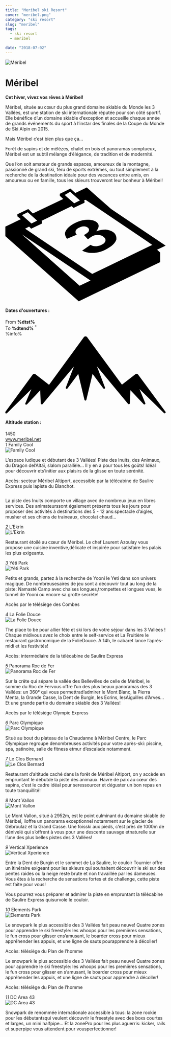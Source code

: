 ```yaml
---
title: "Meribel ski Resort"
cover: "meribel.png"
category: "ski resort"
slug: "meribel"
tags:
  - ski resort
  - meribel

date: "2018-07-02"
---
```


<div class="edito-wrapper station"><div class="banner-station">
   <div class="banner-station-logo">
  <img src="assets/resortfiles/meribel.png"
  alt="Méribel">
   </div></div><h1 class="main-title-1 h-margin-bottom-0">Méribel</h1>
<div class="rich-text">
   <p><strong>Cet hiver, vivez vos rêves à Méribel!</strong></p>

   <p>Méribel, située au cœur du plus grand domaine skiable du Monde les 3 Vallées, est une station de ski
  internationale réputée pour son côté sportif. Elle bénéfice d’un domaine skiable d’exception et accueille
  chaque année de grands événements du sport à l’instar des finales de la Coupe du Monde de Ski Alpin en
  2015.</p>

   <p>Mais Méribel c’est bien plus que ça…</p>

   <p>Forêt de sapins et de mélèzes, chalet en bois et panoramas somptueux, Méribel est un subtil mélange
  d’élégance, de tradition et de modernité.</p>

   <p>Que l’on soit amateur de grands espaces, amoureux de la montagne, passionné de grand ski, féru de sports extrêmes, ou tout simplement à la recherche de la destination idéale pour des vacances entre amis, en amoureux ou en famille, tous les skieurs trouveront leur bonheur à Méribel!</p></div>
<div class="grid center">
   <div class="col-6">
  <i class="icon icon-date icon-55">
 <svg xmlns="http://www.w3.org/2000/svg" viewBox="0 0 55.9 39.6">
<path d="M37.6 15.5c-.7-.5-1.6-.8-2.6-.9-1.1 0-2.2.2-3.3.6 1.1-1.4 1.1-2.4.1-3.2-.7-.5-1.7-.8-3.1-.8-1.6 0-3.3.5-4.9 1.4-.9.5-1.7 1.1-2.2 1.7-.5.6-.8 1.2-.8 1.7s.2 1.1.7 1.8l3.4-1.4c-.4-.4-.5-.8-.4-1.3.1-.4.5-.8 1.1-1.1.6-.3 1.1-.5 1.7-.5.6 0 1 .1 1.4.4.4.3.6.7.4 1.2-.2.5-.8.9-1.7 1.4l1.4 1.5c.5-.4.9-.7 1.4-1 .6-.4 1.3-.5 2.1-.5s1.4.2 1.9.6c.6.4.8.9.7 1.4-.1.5-.5 1-1.2 1.3-.6.4-1.3.5-2 .6-.7 0-1.4-.1-2-.5l-2.9 2c1.1.6 2.5.9 4.1.8 1.6-.1 3.2-.6 4.7-1.5 1.6-.9 2.7-1.9 3.1-3.1.1-.9-.1-1.9-1.1-2.6z"></path>
<path d="M52.9 21.6l3-1.4-19-12.7L28.4 0l-4 1.9L22.7.4 19 2.2v.7L20.2 4 9.6 9 8 7.5 4.2 9.3v.7l1.2 1L0 13.6v3.3l25.6 22.6L54 25.9v-3.3l-1.1-1zM22.6 1.5l.9.8L26 4.5l-2 1-2.4-2.1-.9-.8 1.9-1.1zM7.8 8.6l.9.8 2.4 2.1-2 1-2.4-2.1-.9-.8 2-1zm18.1 25.5L5.8 16.3l23.9 16-3.8 1.8zM51.1 20L30.3 30 6.9 14.3l1.4-.7.7.7 3.8-1.8v-.7l-.2-.2 10.5-5.1.7.6 3.8-1.8v-.7l-.2-.2.6-.1 21.6 14.5 1.7 1.2h-.2z"></path>
 </svg>
  </i>
  <h4 class="main-title-3 h-uppercase center h-fz-16">Dates d'ouvertures :</h4>
   <div class="opening-dates">
                     From <strong>%dtst%</strong> <br/>
                     To <strong>%dtend%</strong> <sup className="blue">*</sup>
     </div>
     %info%
     </div>
   <div class="col-6">
  <i class="icon icon-mountain icon-55">
 <svg xmlns="http://www.w3.org/2000/svg" viewBox="0 0 85.1 40.7">
<path d="M23.2 25.6L41.7.4c.2-.3.5-.4.9-.4.3 0 .6.1.8.4l18.5 25.1L69 20c.2-.2.5-.3.8-.2.3 0 .5.2.7.4L85 39.8c.2.2.1.5-.1.7-.2.2-.5.2-.7 0l-13-12.7 3.1 7.5c.1.2 0 .5-.2.6-.2.1-.5.1-.7-.1l-7-7.4-.3 6.9c0 .2-.1.4-.4.5-.2.1-.4 0-.6-.2L48.6 15.8 52.9 27c.1.2 0 .5-.2.6-.2.1-.5.1-.7-.1l-5.7-7.7L43 33.5c-.1.2-.3.4-.5.4s-.4-.2-.5-.4l-3.3-13.7-5.7 7.7c-.2.2-.4.3-.7.1-.2-.1-.3-.4-.2-.6l4.3-11.1-16.6 19.8c-.1.2-.4.2-.6.2-.2-.1-.3-.2-.4-.5l-.3-6.9-7 7.4c-.2.2-.5.2-.7.1-.2-.1-.3-.4-.2-.6l3.2-7.5-13 12.7c-.2.2-.5.2-.7 0-.2-.2-.2-.5-.1-.7l14.5-19.7c.2-.2.4-.4.7-.4.3 0 .6 0 .8.2l7.2 5.6z"></path>
 </svg>
  </i>
  <h4 class="main-title-3 h-uppercase center h-fz-16">Altitude station :</h4>
  1450
   </div></div>
<a rel="nofollow" href="http://www.meribel.net/" class="btn btn-blue" target="_blank">www.meribel.net</a>
<div class="poi-anchor-title" id="marker_10">
   <em>1</em> Family Cool</div>
<div class="o-actu fullWidth">
   <div class="grid-noGutter-equalHeight_sm-1">
  <div class="col">
 <img src="assets/resortfiles/meribel-familycool.jpg"
 alt="Family Cool">
  </div>
  <div class="col">
 <div class="pl2 rich-text">
<p>L’espace ludique et débutant des 3 Vallées! Piste des Inuits, des Animaux, du Dragon del’Altaï, slalom parallèle… Il y en a pour tous les goûts! Idéal pour découvrir ets’initier aux plaisirs de la glisse en toute sérénité.</p>

<p>Accès: secteur Méribel Altiport, accessible par la télécabine de Saulire Express puis lapiste du Blanchot.</p>
 </div>
  </div>
   </div></div>
<div class="o-actu fullWidth">
   <div class="grid-noGutter-equalHeight-reverse_sm-1">
  <div class="col">
 <img src="assets/resortfiles/meribel-lesinuits.jpg"
 alt="">
  </div>
  <div class="col">
 <div class="pl2 rich-text">
<p>La piste des Inuits comporte un village avec de nombreux jeux en libres services. Des animateurssont également présents tous les jours pour proposer des activités à destinations des 5 - 12 ans:spectacle d’aigles, musher et ses chiens de traineaux, chocolat chaud…</p>
 </div>
  </div>
   </div></div><div class="poi-anchor-title" id="marker_19">
   <em>2</em> L’Ekrin</div>
<div class="o-actu fullWidth">
   <div class="grid-noGutter-equalHeight_sm-1">
  <div class="col">
 <img src="assets/resortfiles/meribel-lekrin.jpg"
 alt="L’Ekrin">
  </div>
  <div class="col">
 <div class="pl2 rich-text">
<p>Restaurant étoilé au cœur de Méribel. Le chef Laurent Azoulay vous propose une cuisine inventive,délicate et inspirée pour satisfaire les palais les plus exigeants.</p>
 </div>
  </div>
   </div></div>
<div class="poi-anchor-title" id="marker_20">
   <em>3</em> Yéti Park</div>
<div class="o-actu fullWidth">
   <div class="grid-noGutter-equalHeight_sm-1">
  <div class="col">
 <img src="assets/resortfiles/meribel-yp.jpg"
 alt="Yéti Park">
  </div>
  <div class="col">
 <div class="pl2 rich-text">
<p>Petits et grands, partez à la recherche de Yooni le Yeti dans son univers magique. De nombreusesaires de jeu sont à découvrir tout au long de la piste: Namasté Camp avec chaises longues,trompettes et longues vues, le tunnel de Yooni ou encore sa grotte secrète!</p>

<p>Accès par le télésiège des Combes</p>
 </div>
  </div>
   </div></div>
<div class="poi-anchor-title" id="marker_21">
   <em>4</em> La Folie Douce</div>
<div class="o-actu fullWidth">
   <div class="grid-noGutter-equalHeight_sm-1">
  <div class="col">
 <img src="assets/resortfiles/meribel-fd.jpg"
 alt="La Folie Douce">
  </div>
  <div class="col">
 <div class="pl2 rich-text">
<p>The place to be pour allier fête et ski lors de votre séjour dans les 3 Vallées ! Chaque midivous avez le choix entre le self-service et La Fruitière le restaurant gastronomique de la FolieDouce. A 14h, le cabaret lance l’après-midi et les festivités!</p>

<p>Accès: intermédiaire de la télécabine de Saulire Express</p>
 </div>
  </div>
   </div></div>
<div class="poi-anchor-title" id="marker_22">
   <em>5</em> Panorama Roc de Fer</div>
<div class="o-actu fullWidth">
   <div class="grid-noGutter-equalHeight_sm-1">
  <div class="col">
 <img src="assets/resortfiles/meribel-roc.jpg"
 alt="Panorama Roc de Fer">
  </div>
  <div class="col">
 <div class="pl2 rich-text">
<p>Sur la crête qui sépare la vallée des Bellevilles de celle de Méribel, le somme du Roc de Fervous offre l’un des plus beaux panoramas des 3 Vallées: un 360° qui vous permettrad’admirer le Mont Blanc, la Pierra Menta, la Grande Casse, la Dent de Burgin, les Ecrins, lesAiguilles d’Arves… Et une grande partie du domaine skiable des 3 Vallées!</p>

<p>Accès par le télésiège Olympic Express</p>
 </div>
  </div>
   </div></div>
<div class="poi-anchor-title" id="marker_23">
   <em>6</em> Parc Olympique</div>
<div class="o-actu fullWidth">
   <div class="grid-noGutter-equalHeight_sm-1">
  <div class="col">
 <img src="assets/resortfiles/meribel-parco.jpg"
 alt="Parc Olympique">
  </div>
  <div class="col">
 <div class="pl2 rich-text">
<p>Situé au bout du plateau de la Chaudanne à Méribel Centre, le Parc Olympique regroupe denombreuses activités pour votre après-ski: piscine, spa, patinoire, salle de fitness etmur d’escalade notamment.</p>
 </div>
  </div>
   </div></div>
<div class="poi-anchor-title" id="marker_24">
   <em>7</em> Le Clos Bernard</div>
<div class="o-actu fullWidth">
   <div class="grid-noGutter-equalHeight_sm-1">
  <div class="col">
 <img src="assets/resortfiles/meribel-cb.jpg"
 alt="Le Clos Bernard">
  </div>
  <div class="col">
 <div class="pl2 rich-text">
<p>Restaurant d’altitude caché dans la forêt de Méribel Altiport, on y accède en empruntant le débutde la piste des animaux. Havre de paix au cœur des sapins, c’est le cadre idéal pour seressourcer et déguster un bon repas en toute tranquillité!</p>
 </div>
  </div>
   </div></div>
<div class="poi-anchor-title" id="marker_25">
   <em>8</em> Mont Vallon</div>
<div class="o-actu fullWidth">
   <div class="grid-noGutter-equalHeight_sm-1">
  <div class="col">
 <img src="assets/resortfiles/meribel-mv.jpg"
 alt="Mont Vallon">
  </div>
  <div class="col">
 <div class="pl2 rich-text">
<p>Le Mont Vallon, situé à 2952m, est le point culminant du domaine skiable de Méribel, iloffre un panorama exceptionnel notamment sur le glacier de Gébroulaz et la Grand Casse. Une foisski aux pieds, c’est près de 1000m de dénivelé qui s’offrent à vous pour une descente sauvage etnaturelle sur l’une des plus belles pistes des 3 Vallées!</p>
 </div>
  </div>
   </div></div>
<div class="poi-anchor-title" id="marker_26">
   <em>9</em> Vertical Xperience</div>
<div class="o-actu fullWidth">
   <div class="grid-noGutter-equalHeight_sm-1">
  <div class="col">
 <img src="assets/resortfiles/meribel-db.jpg"
 alt="Vertical Xperience">
  </div>
  <div class="col">
 <div class="pl2 rich-text">
<p>Entre la Dent de Burgin et le sommet de La Saulire, le couloir Tournier offre un itinéraire exigeant pour les skieurs qui souhaitent découvrir le ski sur des pentes raides où la neige reste brute et non travaillée par les dameuses. Vous êtes à la recherche de sensations fortes et de challenge, cette piste est faite pour vous!</p>
<p>Vous pourrez vous préparer et admirer la piste en empruntant la télécabine de Saulire Express quisurvole le couloir.</p>
 </div>
  </div>
   </div></div>
<div class="poi-anchor-title" id="marker_27">
   <em>10</em> Elements Park</div>
<div class="o-actu fullWidth">
   <div class="grid-noGutter-equalHeight_sm-1">
  <div class="col">
 <img src="assets/resortfiles/meribel-ep.jpg"
 alt="Elements Park">
  </div>
  <div class="col">
 <div class="pl2 rich-text">
<p>Le snowpark le plus accessible des 3 Vallées fait peau neuve! Quatre zones pour apprendre le ski freestyle: les whoops pour les premières sensations, le fun cross pour glisser ens’amusant, le boarder cross pour mieux appréhender les appuis, et une ligne de sauts pourapprendre à décoller!</p>

<p>Accès: télésiège du Plan de l’homme</p>
 </div>
  </div>
   </div></div>
<div class="rich-text">
   <p>Le snowpark le plus accessible des 3 Vallées fait peau neuve! Quatre zones pour apprendre le ski
  freestyle: les whoops pour les premières sensations, le fun cross pour glisser en s’amusant, le
  boarder cross pour mieux appréhender les appuis, et une ligne de sauts pour apprendre à décoller!</p>

   <p>Accès: télésiège du Plan de l’homme</p></div><div class="poi-anchor-title" id="marker_28">
   <em>11</em> DC Area 43</div>
<div class="o-actu fullWidth">
   <div class="grid-noGutter-equalHeight_sm-1">
  <div class="col">
 <img src="assets/resortfiles/meribel-da.jpg"
 alt="DC Area 43">
  </div>
  <div class="col">
 <div class="pl2 rich-text">
<p>Snowpark de renommée internationale accessible à tous: la zone rookie pour les débutantsqui veulent découvrir le freestyle avec des boxs courtes et larges, un mini halfpipe… Et la zonePro pour les plus aguerris: kicker, rails et superpipe vous attendent pour vousperfectionner!</p>
 </div>
  </div>
   </div>
   </div>
</div>
